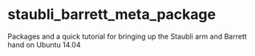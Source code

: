 # staubli_barrett_meta_package
Packages and a quick tutorial for bringing up the Staubli arm and Barrett hand on Ubuntu 14.04
